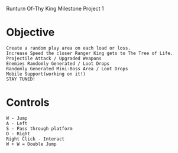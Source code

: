 Runturn Of-Thy King
Milestone Project 1 


# Objective
    Create a random play area on each load or loss.
    Increase Speed the closer Ranger King gets to The Tree of Life.
    Projectile Attack / Upgraded Weapons 
    Enemies Randomly Generated / Loot Drops 
    Randomly Generated Mini-Boss Area / Loot Drops
    Mobile Support(working on it!)
    STAY TUNED!

# Controls
    W - Jump
    A - Left
    S - Pass through platform
    D - Right
    Right Click - Interact
    W + W = Double Jump 


